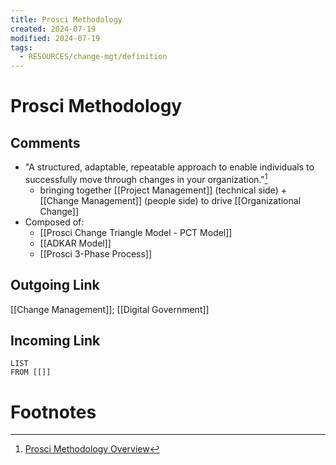```yaml
---
title: Prosci Methodology
created: 2024-07-19
modified: 2024-07-19
tags:
  - RESOURCES/change-mgt/definition
---
```

# Prosci Methodology

## Comments
- "A structured, adaptable, repeatable approach to enable individuals to successfully move through changes in your organization."[^1]
	- bringing together [[Project Management]] (technical side) + [[Change Management]] (people side) to drive [[Organizational Change]]
- Composed of:
	- [[Prosci Change Triangle Model - PCT Model]]
	- [[ADKAR Model]]
	- [[Prosci 3-Phase Process]]
## Outgoing Link
[[Change Management]]; [[Digital Government]]

## Incoming Link
```dataview
LIST
FROM [[]]
```
# Footnotes

[^1]: [Prosci Methodology Overview](https://www.prosci.com/methodology-overview)
